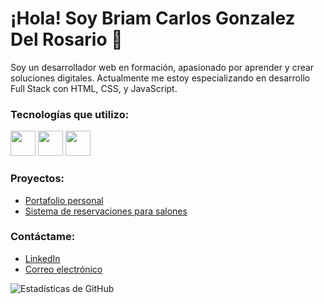 # ¡Hola! Soy Briam Carlos Gonzalez Del Rosario 👋

Soy un desarrollador web en formación, apasionado por aprender y crear soluciones digitales. Actualmente me estoy especializando en desarrollo Full Stack con HTML, CSS, y JavaScript.

### Tecnologías que utilizo:
<img src="https://cdn.jsdelivr.net/gh/devicons/devicon/icons/html5/html5-original.svg" width="40px" /> <img src="https://cdn.jsdelivr.net/gh/devicons/devicon/icons/css3/css3-original.svg" width="40px" /> <img src="https://cdn.jsdelivr.net/gh/devicons/devicon/icons/javascript/javascript-original.svg" width="40px" />

### Proyectos:
- [Portafolio personal](https://github.com/usuario/portafolio)
- [Sistema de reservaciones para salones](https://github.com/usuario/reservaciones)

### Contáctame:
- [LinkedIn](https://linkedin.com/in/tuusuario)
- [Correo electrónico](mailto:tuemail@correo.com)

![Estadísticas de GitHub](https://github-readme-stats.vercel.app/api?username=tu_usuario&show_icons=true&theme=radical)
